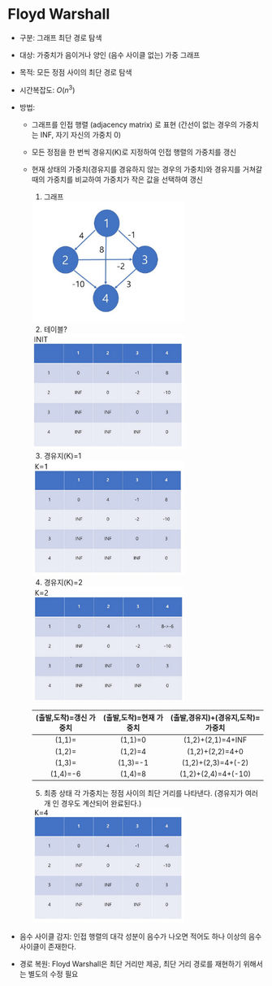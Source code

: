 # Floyd Warshall
+ 구분: 그래프 최단 경로 탐색
+ 대상: 가중치가 음이거나 양인 (음수 사이클 없는) 가중 그래프
+ 목적: 모든 정점 사이의 최단 경로 탐색
+ 시간복잡도: $O(n^3)​$
+ 방법: 

  - 그래프를 인접 행렬 (adjacency matrix) 로 표현 (간선이 없는 경우의 가중치는 INF, 자기 자신의 가중치 0)

  - 모든 정점을 한 번씩 경유지(K)로 지정하여 인접 행렬의 가중치를 갱신

  - 현재 상태의 가중치(경유지를 경유하지 않는 경우의 가중치)와 경유지를 거쳐갈 때의 가중치를 비교하여 가중치가 작은 값을 선택하여 갱신

    1) 그래프
    <img src=".\img\graph.png" width="300">

    2) 테이블?
    <img src=".\img\table1.png" width="300">

    3) 경유지(K)=1
    <img src=".\img\table2.png" width="300">

    4) 경유지(K)=2
    <img src=".\img\table3.png" width="300">

    | (출발,도착)=갱신 가중치 | (출발,도착)=현재 가중치 | (출발,경유지)+(경유지,도착)=가중치 |
    | :---------------------: | :---------------------: | :--------------------------------: |
    |         (1,1)=          |         (1,1)=0         |         (1,2)+(2,1)=4+INF          |
    |         (1,2)=          |         (1,2)=4         |          (1,2)+(2,2)=4+0           |
    |         (1,3)=          |        (1,3)=-1         |         (1,2)+(2,3)=4+(-2)         |
    |        (1,4)=-6         |         (1,4)=8         |        (1,2)+(2,4)=4+(-10)         |

    5) 최종 상태
    각 가중치는 정점 사이의 최단 거리를 나타낸다. (경유지가 여러개 인 경우도 계산되어 완료된다.)
    <img src=".\img\table4.png" width="300">


+ 음수 사이클 감지: 인접 행렬의 대각 성분이 음수가 나오면 적어도 하나 이상의 음수 사이클이 존재한다.
+ 경로 복원: Floyd Warshall은 최단 거리만 제공, 최단 거리 경로를 재현하기 위해서는 별도의 수정 필요

